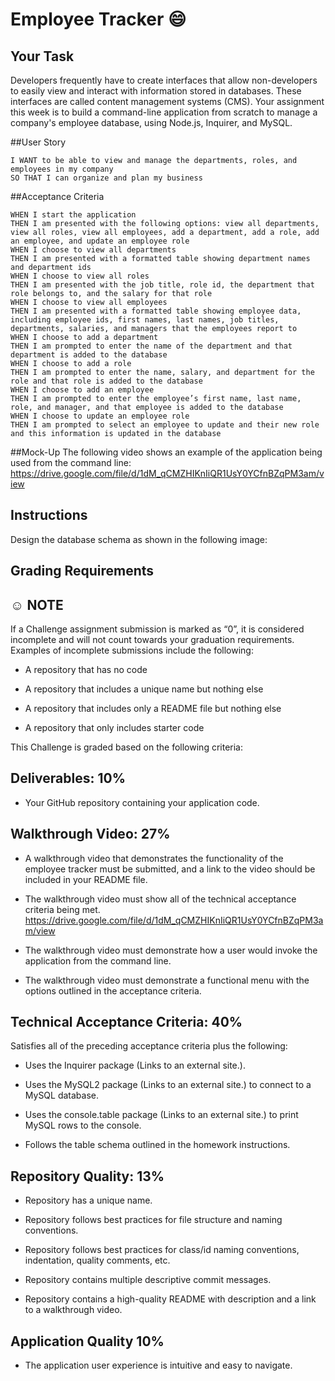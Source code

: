 # Employee Tracker :smile:

## Your Task 
Developers frequently have to create interfaces that allow non-developers to easily view and interact with information stored in databases. These interfaces are called content management systems (CMS). Your assignment this week is to build a command-line application from scratch to manage a company's employee database, using Node.js, Inquirer, and MySQL.

##User Story
```AS A business owner
I WANT to be able to view and manage the departments, roles, and employees in my company
SO THAT I can organize and plan my business
```
##Acceptance Criteria
```GIVEN a command-line application that accepts user input
WHEN I start the application
THEN I am presented with the following options: view all departments, view all roles, view all employees, add a department, add a role, add an employee, and update an employee role
WHEN I choose to view all departments
THEN I am presented with a formatted table showing department names and department ids
WHEN I choose to view all roles
THEN I am presented with the job title, role id, the department that role belongs to, and the salary for that role
WHEN I choose to view all employees
THEN I am presented with a formatted table showing employee data, including employee ids, first names, last names, job titles, departments, salaries, and managers that the employees report to
WHEN I choose to add a department
THEN I am prompted to enter the name of the department and that department is added to the database
WHEN I choose to add a role
THEN I am prompted to enter the name, salary, and department for the role and that role is added to the database
WHEN I choose to add an employee
THEN I am prompted to enter the employee’s first name, last name, role, and manager, and that employee is added to the database
WHEN I choose to update an employee role
THEN I am prompted to select an employee to update and their new role and this information is updated in the database
```
##Mock-Up
The following video shows an example of the application being used from the command line: https://drive.google.com/file/d/1dM_qCMZHIKnIiQR1UsY0YCfnBZqPM3am/view

## Instructions
Design the database schema as shown in the following image: 

## Grading Requirements
## :relaxed: NOTE
If a Challenge assignment submission is marked as “0”, it is considered incomplete and will not count towards your graduation requirements. Examples of incomplete submissions include the following:

* A repository that has no code

* A repository that includes a unique name but nothing else

* A repository that includes only a README file but nothing else

* A repository that only includes starter code

This Challenge is graded based on the following criteria:

## Deliverables: 10%
* Your GitHub repository containing your application code.
## Walkthrough Video: 27%
* A walkthrough video that demonstrates the functionality of the employee tracker must be submitted, and a link to the video should be included in your README file.

* The walkthrough video must show all of the technical acceptance criteria being met. https://drive.google.com/file/d/1dM_qCMZHIKnIiQR1UsY0YCfnBZqPM3am/view

* The walkthrough video must demonstrate how a user would invoke the application from the command line.

* The walkthrough video must demonstrate a functional menu with the options outlined in the acceptance criteria.

## Technical Acceptance Criteria: 40%
Satisfies all of the preceding acceptance criteria plus the following:

* Uses the Inquirer package (Links to an external site.).

* Uses the MySQL2 package (Links to an external site.) to connect to a MySQL database.

* Uses the console.table package (Links to an external site.) to print MySQL rows to the console.

* Follows the table schema outlined in the homework instructions.

## Repository Quality: 13%
* Repository has a unique name.

* Repository follows best practices for file structure and naming conventions.

* Repository follows best practices for class/id naming conventions, indentation, quality comments, etc.

* Repository contains multiple descriptive commit messages.

* Repository contains a high-quality README with description and a link to a walkthrough video.

## Application Quality 10%
* The application user experience is intuitive and easy to navigate.